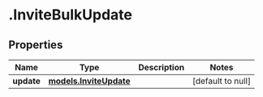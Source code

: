 # .InviteBulkUpdate

## Properties
Name | Type | Description | Notes
------------ | ------------- | ------------- | -------------
**update** | [**models.InviteUpdate**](models.InviteUpdate.md) |  | [default to null]



